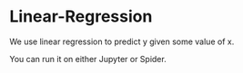 # Linear-Regression
We use linear regression to predict y given some value of x.

You can run it on either Jupyter or Spider.

